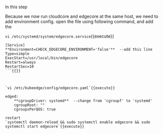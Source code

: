 #  
In this step 

Because we now run cloudcore and edgecore at the same host, we need to add environment config. open the file using following command, and add the 

`vi /etc/systemd/system/edgecore.service`{{execute}}  

```
[Service]  
**Environment=CHECK_EDGECORE_ENVIRONMENT='false'**  --add this line   
Type=simple  
ExecStart=/usr/local/bin/edgecore  
Restart=always  
RestartSec=10
```{{}}     



`vi /etc/kubeedge/config/edgecore.yaml`{{execute}}

edged:  
    **cgroupDriver: systemd**  --change from 'cgroupf' to 'systemd'  
    cgroupRoot: ""  
    cgroupsPerQOS: true  

restart  
`systemctl daemon-reload && sudo systemctl enable edgecore && sudo systemctl start edgecore`{{execute}}
